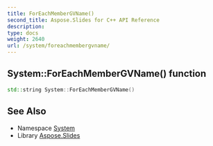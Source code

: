 ```yaml
---
title: ForEachMemberGVName()
second_title: Aspose.Slides for C++ API Reference
description: 
type: docs
weight: 2640
url: /system/foreachmembergvname/
---
```

## System::ForEachMemberGVName() function




```cpp
std::string System::ForEachMemberGVName()
```

## See Also

* Namespace [System](../)
* Library [Aspose.Slides](../../)